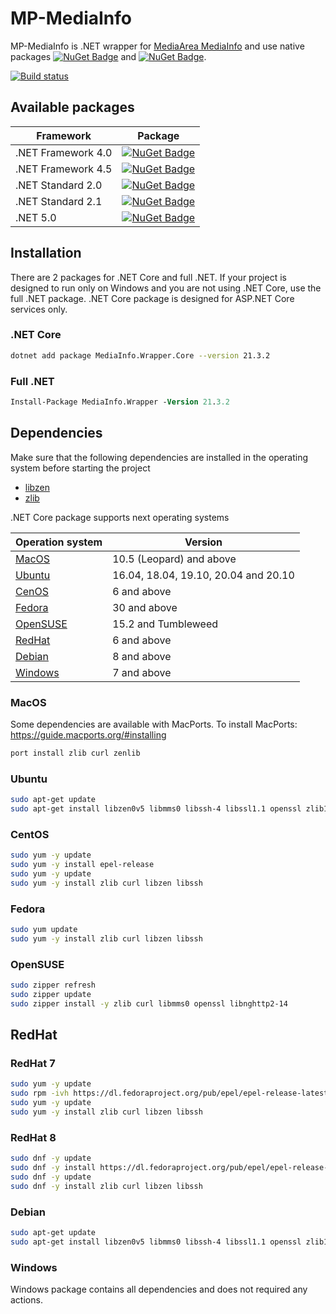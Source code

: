 # MP-MediaInfo
MP-MediaInfo is .NET wrapper for [MediaArea MediaInfo](https://github.com/MediaArea/MediaInfo) and use native packages [![NuGet Badge](https://buildstats.info/nuget/MediaInfo.Native)](https://www.nuget.org/packages/MediaInfo.Native) and [![NuGet Badge](https://buildstats.info/nuget/MediaInfo.Core.Native)](https://www.nuget.org/packages/MediaInfo.Core.Native).

[![Build status](https://ci.appveyor.com/api/projects/status/67ubhtmijuhyhq6q?svg=true)](https://ci.appveyor.com/project/yartat/mp-mediainfo)

## Available packages
| Framework | Package |
|-----------|---------|
| .NET Framework 4.0 | [![NuGet Badge](https://buildstats.info/nuget/MediaInfo.Wrapper)](https://www.nuget.org/packages/MediaInfo.Wrapper) |
| .NET Framework 4.5 | [![NuGet Badge](https://buildstats.info/nuget/MediaInfo.Wrapper)](https://www.nuget.org/packages/MediaInfo.Wrapper) |
| .NET Standard 2.0 | [![NuGet Badge](https://buildstats.info/nuget/MediaInfo.Wrapper.Core)](https://www.nuget.org/packages/MediaInfo.Wrapper.Core) |
| .NET Standard 2.1 | [![NuGet Badge](https://buildstats.info/nuget/MediaInfo.Wrapper.Core)](https://www.nuget.org/packages/MediaInfo.Wrapper.Core) |
| .NET 5.0 | [![NuGet Badge](https://buildstats.info/nuget/MediaInfo.Wrapper.Core)](https://www.nuget.org/packages/MediaInfo.Wrapper.Core) |

## Installation
There are 2 packages for .NET Core and full .NET. If your project is designed to run only on Windows and you are not using .NET Core, use the full .NET package. .NET Core package is designed for ASP.NET Core services only.
### .NET Core
```sh
dotnet add package MediaInfo.Wrapper.Core --version 21.3.2
```
### Full .NET
```ps
Install-Package MediaInfo.Wrapper -Version 21.3.2
```
## Dependencies
Make sure that the following dependencies are installed in the operating system before starting the project
* [libzen](https://github.com/MediaArea/ZenLib)
* [zlib](https://zlib.net)

.NET Core package supports next operating systems

| Operation system | Version |
|-----------|---------|
| [MacOS](#macos) | 10.5 (Leopard) and above |
| [Ubuntu](#ubuntu) | 16.04, 18.04, 19.10, 20.04 and 20.10 |
| [CenOS](#centos) | 6 and above |
| [Fedora](#fedora) | 30 and above |
| [OpenSUSE](#opensuse) | 15.2 and Tumbleweed |
| [RedHat](#redhat) | 6 and above |
| [Debian](#debian) | 8 and above |
| [Windows](#windows) | 7 and above |
### MacOS
Some dependencies are available with MacPorts. To install MacPorts:
https://guide.macports.org/#installing

```sh
port install zlib curl zenlib
```
### Ubuntu
```sh
sudo apt-get update
sudo apt-get install libzen0v5 libmms0 libssh-4 libssl1.1 openssl zlib1g zlibc libsqlite3-0 libnghttp2-14 librtmp1 curl
```
### CentOS
```sh
sudo yum -y update
sudo yum -y install epel-release
sudo yum -y update
sudo yum -y install zlib curl libzen libssh
```
### Fedora
```sh
sudo yum update
sudo yum -y install zlib curl libzen libssh
```
### OpenSUSE
```sh
sudo zipper refresh
sudo zipper update
sudo zipper install -y zlib curl libmms0 openssl libnghttp2-14
```
## RedHat
### RedHat 7
```sh
sudo yum -y update
sudo rpm -ivh https://dl.fedoraproject.org/pub/epel/epel-release-latest-7.noarch.rpm
sudo yum -y update
sudo yum -y install zlib curl libzen libssh
```
### RedHat 8
```sh
sudo dnf -y update
sudo dnf -y install https://dl.fedoraproject.org/pub/epel/epel-release-latest-8.noarch.rpm
sudo dnf -y update
sudo dnf -y install zlib curl libzen libssh
```
### Debian
```sh
sudo apt-get update
sudo apt-get install libzen0v5 libmms0 libssh-4 libssl1.1 openssl zlib1g zlibc libsqlite3-0 libnghttp2-14 librtmp1 curl
```
### Windows
Windows package contains all dependencies and does not required any actions.

